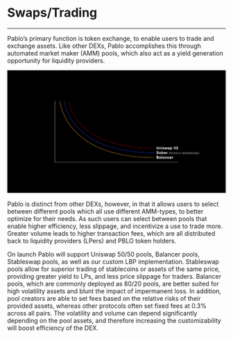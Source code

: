 # Swaps/Trading

---

Pablo’s primary function is token exchange, to enable users to trade and exchange assets. Like other DEXs, Pablo accomplishes this through automated market maker (AMM) pools, which also act as a yield generation opportunity for liquidity providers.


![swaps_trading_graph](./swaps-trading-graph.png)


Pablo is distinct from other DEXs, however, in that it allows users to select between different pools which all use different AMM-types, to better optimize for their needs. As such users can select between pools that enable higher efficiency, less slippage, and incentivize a use to trade more. Greater volume leads to higher transaction fees, which are all distributed back to liquidity providers (LPers) and PBLO token holders.

On launch Pablo will support Uniswap 50/50 pools, Balancer pools, Stableswap pools, as well as our custom LBP implementation. Stableswap pools allow for superior trading of stablecoins or assets of the same price, providing greater yield to LPs, and less price slippage for traders.  Balancer pools, which are commonly deployed as 80/20 pools, are better suited for high volatility assets and blunt the impact of impermanent loss. In addition, pool creators are able to set fees based on the relative risks of their provided assets, whereas other protocols often set fixed fees at 0.3% across all pairs. The volatility and volume can depend significantly depending on the pool assets, and therefore increasing the customizability will boost efficiency of the DEX.

